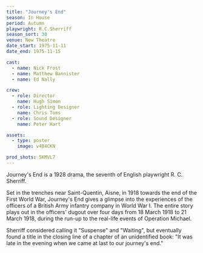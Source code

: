 ```yaml
---
title: "Journey's End"
season: In House
period: Autumn
playwright: R.C.Sherriff
season_sort: 30
venue: New Theatre
date_start: 1975-11-11
date_end: 1975-11-15

cast:
  - name: Nick Frost
  - name: Matthew Bannister
  - name: Ed Nally

crew:
  - role: Director
    name: Hugh Simon
  - role: Lighting Designer
    name: Chris Toms
  - role: Sound Designer
    name: Peter Hart

assets:
  - type: poster
    image: v484CKN

prod_shots: 5KMVL7
---
```


Journey's End is a 1928 drama, the seventh of English playwright R. C. Sherriff.

Set in the trenches near Saint-Quentin, Aisne, in 1918 towards the end of the First World War, Journey's End gives a glimpse into the experiences of the officers of a British Army infantry company in World War I. The entire story plays out in the officers' dugout over four days from 18 March 1918 to 21 March 1918, during the run-up to the real-life events of Operation Michael.

Sherriff considered calling it "Suspense" and "Waiting", but eventually found a title in the closing line of a chapter of an unidentified book: "It was late in the evening when we came at last to our journey's end."
